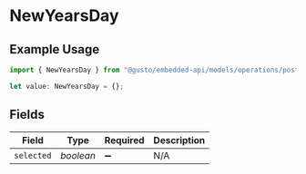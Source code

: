 # NewYearsDay

## Example Usage

```typescript
import { NewYearsDay } from "@gusto/embedded-api/models/operations/postcompaniescompanyuuidholidaypaypolicy.js";

let value: NewYearsDay = {};
```

## Fields

| Field              | Type               | Required           | Description        |
| ------------------ | ------------------ | ------------------ | ------------------ |
| `selected`         | *boolean*          | :heavy_minus_sign: | N/A                |